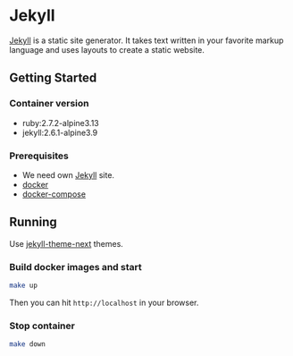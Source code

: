# Jekyll

[Jekyll] is a static site generator. It takes text written in your favorite markup language and uses layouts to create a static website.

## Getting Started

### Container version

* ruby:2.7.2-alpine3.13
* jekyll:2.6.1-alpine3.9

### Prerequisites

* We need own [Jekyll](https://jekyllrb.com/docs/) site.
* [docker](https://docs.docker.com/install/)
* [docker-compose](https://docs.docker.com/compose/install/)

## Running

Use [jekyll-theme-next](https://github.com/simpleyyt/jekyll-theme-next) themes.

### Build docker images and start

```bash
make up
```

Then you can hit `http://localhost` in your browser.

### Stop container

```bash
make down
```

[Jekyll]: https://jekyllrb.com/
